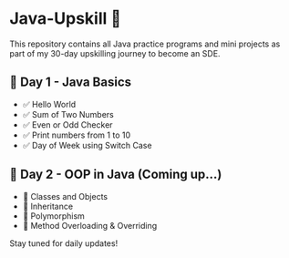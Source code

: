 # Java-Upskill 🚀

This repository contains all Java practice programs and mini projects as part of my 30-day upskilling journey to become an SDE.

## 📅 Day 1 - Java Basics
- ✅ Hello World
- ✅ Sum of Two Numbers
- ✅ Even or Odd Checker
- ✅ Print numbers from 1 to 10
- ✅ Day of Week using Switch Case

## 📅 Day 2 - OOP in Java (Coming up...)
- 🔲 Classes and Objects
- 🔲 Inheritance
- 🔲 Polymorphism
- 🔲 Method Overloading & Overriding

Stay tuned for daily updates!
